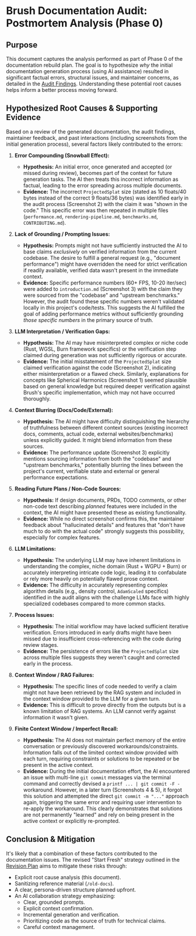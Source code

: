 # Brush Documentation Audit: Postmortem Analysis (Phase 0)

## Purpose

This document captures the analysis performed as part of Phase 0 of the documentation rebuild plan. The goal is to hypothesize *why* the initial documentation generation process (using AI assistance) resulted in significant factual errors, structural issues, and maintainer concerns, as detailed in the [Audit Findings](./docs-audit-findings-gemini.md). Understanding these potential root causes helps inform a better process moving forward.

## Hypothesized Root Causes & Supporting Evidence

Based on a review of the generated documentation, the audit findings, maintainer feedback, and past interactions (including screenshots from the initial generation process), several factors likely contributed to the errors:

1.  **Error Compounding (Snowball Effect):**
    *   **Hypothesis:** An initial error, once generated and accepted (or missed during review), becomes part of the context for future generation tasks. The AI then treats this incorrect information as factual, leading to the error spreading across multiple documents.
    *   **Evidence:** The incorrect `ProjectedSplat` size (stated as 10 floats/40 bytes instead of the correct 9 floats/36 bytes) was identified early in the audit process (Screenshot 2) with the claim it was "shown in the code." This specific error was then repeated in multiple files (`performance.md`, `rendering-pipeline.md`, `benchmarks.md`, `CONTRIBUTING.md`).

2.  **Lack of Grounding / Prompting Issues:**
    *   **Hypothesis:** Prompts might not have sufficiently instructed the AI to base claims *exclusively* on verified information from the current codebase. The desire to fulfill a general request (e.g., "document performance") might have overridden the need for strict verification if readily available, verified data wasn't present in the immediate context.
    *   **Evidence:** Specific performance numbers (60+ FPS, 10-20 iter/sec) were added to `introduction.md` (Screenshot 3) with the claim they were sourced from the "codebase" and "upstream benchmarks." However, the audit found these specific numbers weren't validated locally in *this* project's code/tests. This suggests the AI fulfilled the goal of adding performance metrics without sufficiently grounding *those specific numbers* in the primary source of truth.

3.  **LLM Interpretation / Verification Gaps:**
    *   **Hypothesis:** The AI may have misinterpreted complex or niche code (Rust, WGSL, Burn framework specifics) or the verification step claimed during generation was not sufficiently rigorous or accurate.
    *   **Evidence:** The initial misstatement of the `ProjectedSplat` size claimed verification against the code (Screenshot 2), indicating either misinterpretation or a flawed check. Similarly, explanations for concepts like Spherical Harmonics (Screenshot 1) seemed plausible based on general knowledge but required deeper verification against Brush's specific implementation, which may not have occurred thoroughly.

4.  **Context Blurring (Docs/Code/External):**
    *   **Hypothesis:** The AI might have difficulty distinguishing the hierarchy of truthfulness between different context sources (existing incorrect docs, comments, actual code, external websites/benchmarks) unless explicitly guided. It might blend information from these sources.
    *   **Evidence:** The performance update (Screenshot 3) explicitly mentions sourcing information from both the "codebase" and "upstream benchmarks," potentially blurring the lines between the project's current, verifiable state and external or general performance expectations.

5.  **Reading Future Plans / Non-Code Sources:**
    *   **Hypothesis:** If design documents, PRDs, TODO comments, or other non-code text describing *planned* features were included in the context, the AI might have presented these as existing functionality.
    *   **Evidence:** While no direct screenshot confirms this, the maintainer feedback about "hallucinated details" and features that "don't have much to do with the actual code" strongly suggests this possibility, especially for complex features.

6.  **LLM Limitations:**
    *   **Hypothesis:** The underlying LLM may have inherent limitations in understanding the complex, niche domain (Rust + WGPU + Burn) or accurately interpreting intricate code logic, leading it to confabulate or rely more heavily on potentially flawed prose context.
    *   **Evidence:** The difficulty in accurately representing complex algorithm details (e.g., density control, `AdamScaled` specifics) identified in the audit aligns with the challenge LLMs face with highly specialized codebases compared to more common stacks.

7.  **Process Issues:**
    *   **Hypothesis:** The initial workflow may have lacked sufficient iterative verification. Errors introduced in early drafts might have been missed due to insufficient cross-referencing with the code during review stages.
    *   **Evidence:** The persistence of errors like the `ProjectedSplat` size across multiple files suggests they weren't caught and corrected early in the process.

8.  **Context Window / RAG Failures:**
    *   **Hypothesis:** The specific lines of code needed to verify a claim might not have been retrieved by the RAG system and included in the context window provided to the LLM for a given turn.
    *   **Evidence:** This is difficult to prove directly from the outputs but is a known limitation of RAG systems. An LLM cannot verify against information it wasn't given.

9.  **Finite Context Window / Imperfect Recall:**
    *   **Hypothesis:** The AI does not maintain perfect memory of the entire conversation or previously discovered workarounds/constraints. Information falls out of the limited context window provided with each turn, requiring constraints or solutions to be repeated or be present in the active context.
    *   **Evidence:** During the initial documentation effort, the AI encountered an issue with multi-line `git commit` messages via the terminal command and correctly devised a `printf ... | git commit -F -` workaround. However, in a later turn (Screenshots 4 & 5), it forgot this solution and attempted the direct `git commit -m "..."` approach again, triggering the same error and requiring user intervention to re-apply the workaround. This clearly demonstrates that solutions are not permanently "learned" and rely on being present in the active context or explicitly re-prompted.

## Conclusion & Mitigation

It's likely that a combination of these factors contributed to the documentation issues. The revised "Start Fresh" strategy outlined in the [Revision Plan](./docs-post-audit-revisions-plan-gemini.md) aims to mitigate these risks through:

*   Explicit root cause analysis (this document).
*   Sanitizing reference material (`/old-docs`).
*   A clear, persona-driven structure planned upfront.
*   An AI collaboration strategy emphasizing:
    *   Clear, grounded prompts.
    *   Explicit context confirmation.
    *   Incremental generation and verification.
    *   Prioritizing code as the source of truth for technical claims.
    *   Careful context management. 